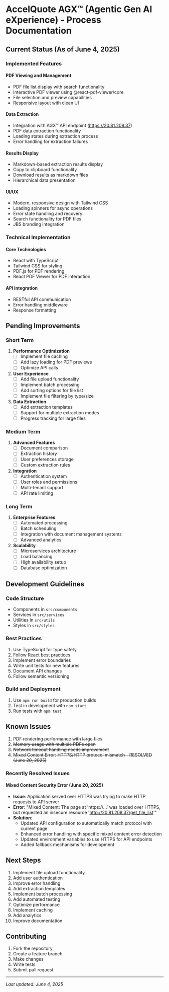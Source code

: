 # AccelQuote AGX™ (Agentic Gen AI eXperience) - Process Documentation

## Current Status (As of June 4, 2025)

### Implemented Features

#### PDF Viewing and Management
- PDF file list display with search functionality
- Interactive PDF viewer using @react-pdf-viewer/core
- File selection and preview capabilities
- Responsive layout with clean UI

#### Data Extraction
- Integration with AGX™ API endpoint (https://20.81.208.37)
- PDF data extraction functionality
- Loading states during extraction process
- Error handling for extraction failures

#### Results Display
- Markdown-based extraction results display
- Copy to clipboard functionality
- Download results as markdown files
- Hierarchical data presentation

#### UI/UX
- Modern, responsive design with Tailwind CSS
- Loading spinners for async operations
- Error state handling and recovery
- Search functionality for PDF files
- JBS branding integration

### Technical Implementation

#### Core Technologies
- React with TypeScript
- Tailwind CSS for styling
- PDF.js for PDF rendering
- React PDF Viewer for PDF interaction

#### API Integration
- RESTful API communication
- Error handling middleware
- Response formatting

## Pending Improvements

### Short Term
1. **Performance Optimization**
   - [ ] Implement file caching
   - [ ] Add lazy loading for PDF previews
   - [ ] Optimize API calls

2. **User Experience**
   - [ ] Add file upload functionality
   - [ ] Implement batch processing
   - [ ] Add sorting options for file list
   - [ ] Implement file filtering by type/size

3. **Data Extraction**
   - [ ] Add extraction templates
   - [ ] Support for multiple extraction modes
   - [ ] Progress tracking for large files

### Medium Term
1. **Advanced Features**
   - [ ] Document comparison
   - [ ] Extraction history
   - [ ] User preferences storage
   - [ ] Custom extraction rules

2. **Integration**
   - [ ] Authentication system
   - [ ] User roles and permissions
   - [ ] Multi-tenant support
   - [ ] API rate limiting

### Long Term
1. **Enterprise Features**
   - [ ] Automated processing
   - [ ] Batch scheduling
   - [ ] Integration with document management systems
   - [ ] Advanced analytics

2. **Scalability**
   - [ ] Microservices architecture
   - [ ] Load balancing
   - [ ] High availability setup
   - [ ] Database optimization

## Development Guidelines

### Code Structure
- Components in `src/components`
- Services in `src/services`
- Utilities in `src/utils`
- Styles in `src/styles`

### Best Practices
1. Use TypeScript for type safety
2. Follow React best practices
3. Implement error boundaries
4. Write unit tests for new features
5. Document API changes
6. Follow semantic versioning

### Build and Deployment
1. Use `npm run build` for production builds
2. Test in development with `npm start`
3. Run tests with `npm test`

## Known Issues

1. ~~PDF rendering performance with large files~~
2. ~~Memory usage with multiple PDFs open~~
3. ~~Network timeout handling needs improvement~~
4. ~~Mixed Content Error: HTTPS/HTTP protocol mismatch - RESOLVED (June 20, 2025)~~

### Recently Resolved Issues

#### Mixed Content Security Error (June 20, 2025)
- **Issue**: Application served over HTTPS was trying to make HTTP requests to API server
- **Error**: "Mixed Content: The page at 'https://...' was loaded over HTTPS, but requested an insecure resource 'http://20.81.208.37/get_file_list'"
- **Solution**: 
  - Updated API configuration to automatically match protocol with current page
  - Enhanced error handling with specific mixed content error detection
  - Updated environment variables to use HTTPS for API endpoints
  - Added fallback mechanisms for development

## Next Steps

1. Implement file upload functionality
2. Add user authentication
3. Improve error handling
4. Add extraction templates
5. Implement batch processing
6. Add automated testing
7. Optimize performance
8. Implement caching
9. Add analytics
10. Improve documentation

## Contributing

1. Fork the repository
2. Create a feature branch
3. Make changes
4. Write tests
5. Submit pull request

---

*Last updated: June 4, 2025*
